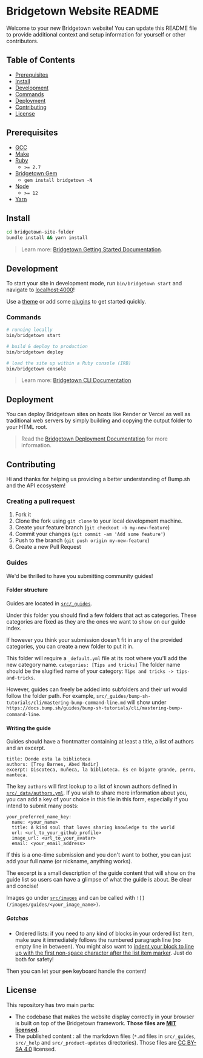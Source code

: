 # Bridgetown Website README

Welcome to your new Bridgetown website! You can update this README file to provide additional context and setup information for yourself or other contributors.

## Table of Contents

- [Prerequisites](#prerequisites)
- [Install](#install)
- [Development](#development)
- [Commands](#commands)
- [Deployment](#deployment)
- [Contributing](#contributing)
- [License](#license)

## Prerequisites

- [GCC](https://gcc.gnu.org/install/)
- [Make](https://www.gnu.org/software/make/)
- [Ruby](https://www.ruby-lang.org/en/downloads/)
  - `>= 2.7`
- [Bridgetown Gem](https://rubygems.org/gems/bridgetown)
  - `gem install bridgetown -N`
- [Node](https://nodejs.org)
  - `>= 12`
- [Yarn](https://yarnpkg.com)

## Install

```sh
cd bridgetown-site-folder
bundle install && yarn install
```
> Learn more: [Bridgetown Getting Started Documentation](https://www.bridgetownrb.com/docs/).

## Development

To start your site in development mode, run `bin/bridgetown start` and navigate to [localhost:4000](https://localhost:4000/)!

Use a [theme](https://github.com/topics/bridgetown-theme) or add some [plugins](https://www.bridgetownrb.com/plugins/) to get started quickly.

### Commands

```sh
# running locally
bin/bridgetown start

# build & deploy to production
bin/bridgetown deploy

# load the site up within a Ruby console (IRB)
bin/bridgetown console
```

> Learn more: [Bridgetown CLI Documentation](https://www.bridgetownrb.com/docs/command-line-usage)

## Deployment

You can deploy Bridgetown sites on hosts like Render or Vercel as well as traditional web servers by simply building and copying the output folder to your HTML root.

> Read the [Bridgetown Deployment Documentation](https://www.bridgetownrb.com/docs/deployment) for more information.

## Contributing

Hi and thanks for helping us providing a better understanding of Bump.sh and the API ecosystem!

### Creating a pull request

1. Fork it
2. Clone the fork using `git clone` to your local development machine.
3. Create your feature branch (`git checkout -b my-new-feature`)
4. Commit your changes (`git commit -am 'Add some feature'`)
5. Push to the branch (`git push origin my-new-feature`)
6. Create a new Pull Request

### Guides

We'd be thrilled to have you submitting community guides!

#### Folder structure

Guides are located in [`src/_guides`](https://github.com/bump-sh/docs/tree/main/src/_guides).

Under this folder you should find a few folders that act as categories.
These categories are fixed as they are the ones we want to show on our guide index.

If however you think your submission doesn't fit in any of the provided categories, you can create a new folder to put it in.

This folder will require a `_default.yml` file at its root where you'll add the new category name. `categories: [Tips and tricks]`
The folder name should be the slugified name of your category: `Tips and tricks -> tips-and-tricks`.

However, guides can freely be added into subfolders and their url would follow the folder path.
For example, `src/_guides/bump-sh-tutorials/cli/mastering-bump-command-line.md` will show under `https://docs.bump.sh/guides/bump-sh-tutorials/cli/mastering-bump-command-line`.

#### Writing the guide

Guides should have a frontmatter containing at least a title, a list of authors and an excerpt.
```
title: Donde esta la biblioteca
authors: [Troy Barnes, Abed Nadir]
excerpt: Discoteca, muñeca, la biblioteca. Es en bigote grande, perro, manteca.
```

The key `authors` will first lookup to a list of known authors defined in [`src/_data/authors.yml`](https://github.com/bump-sh/docs/blob/main/src/_data/authors.yml).
If you wish to share more information about you, you can add a key of your choice in this file in this form, especially if you intend to submit many posts:
```
your_preferred_name_key:
  name: <your_name>
  title: A kind soul that loves sharing knowledge to the world
  url: <url_to_your_github_profile>
  image_url: <url_to_your_avatar>
  email: <your_email_address>
```
If this is a one-time submission and you don't want to bother, you can just add your full name (or nickname, anything works).

The excerpt is a small description of the guide content that will show on the guide list so users can have a glimpse of what the guide is about. Be clear and concise!

Images go under [`src/images`](https://github.com/bump-sh/docs/tree/main/src/images) and can be called with `![](/images/guides/<your_image_name>)`.

##### Gotchas
* Ordered lists: if you need to any kind of blocks in your ordered list item, make sure it immediately follows the numbered paragraph line (no empty line in between). You might also want to [indent your block to line up with the first non-space character after the list item marker](https://stackoverflow.com/questions/34987908/embed-a-code-block-in-a-list-item-with-proper-indentation-in-kramdown). Just do both for safety!

Then you can let your ~~pen~~ keyboard handle the content!

## License

This repository has two main parts:

- The codebase that makes the website display correctly in your browser
  is built on top of the Bridgetown framework. **Those files are
  [MIT licensed](./LICENSE_MIT)**.
- The published content : all the markdown files (`*.md` files in
  `src/_guides`, `src/_help` and `src/_product-updates`
  directories). Those files are [CC BY-SA
  4.0](./LICENSE_CC-BY-SA-4.0) licensed.
